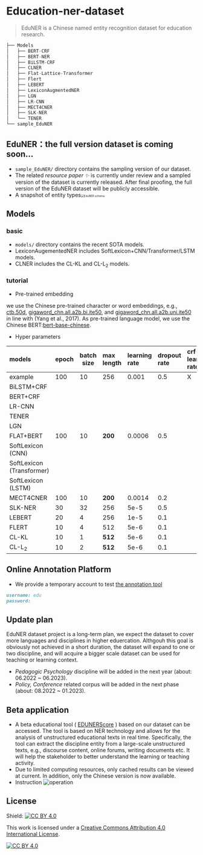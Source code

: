 
# Education-ner-dataset

> EduNER is a Chinese named entity recognition dataset for education research.

```python
├── Models
│   ├── BERT-CRF
│   ├── BERT-NER
│   ├── BiLSTM-CRF
│   ├── CLNER
│   ├── Flat-Lattice-Transformer
│   ├── Flert
│   ├── LEBERT
│   ├── LexiconAugmentedNER
│   ├── LGN
│   ├── LR-CNN
│   ├── MECT4CNER
│   ├── SLK-NER
│   └── TENER
└── sample_EduNER
```

## EduNER：the full version dataset is coming soon...

- `sample_EduNER/` directory contains the sampling version of our dataset.
- The related <em>resource paper ✨</em> is currently under review and a sampled version of the dataset is currently released. After final proofing, the full version of the EduNER dataset will be publicly accessible.
- A snapshot of entity types<img src="https://github.com/xuli19/EduNER/blob/main/img/EDUNER_schema.png" alt="EduNER schema" style="zoom:50%;" />


## Models
### basic
- `models/` directory contains the recent SOTA models.
- LexiconAugementedNER includes SoftLexicon+CNN/Transformer/LSTM models.
- CLNER includes the CL-KL and CL-L<sub>2</sub> models.

### tutorial

- Pre-trained embedding

 we use the Chinese pre-trained character or word embeddings, e.g., [ctb.50d](), [gigaword\_chn.all.a2b.bi.ite50](), and [gigaword\_chn.all.a2b.uni.ite50]() in line with (Yang et al., 2017). As pre-trained language model, we use the Chinese BERT:[bert-base-chinese](https://huggingface.co/bert-base-chinese).

- Hyper parameters

| models                    | epoch | batch size | max length | learning rate | dropout rate | crf learning rate | embeddings |
| :------------------------ | :---- | ---------- | :--------- | :------------ | :----------- | :---------------- | :--------- |
| example                   | 100   | 10         | 256        | 0.001         | 0.5          | X                 |            |
| BiLSTM+CRF                |       |            |            |               |              |                   |            |
| BERT+CRF                  |       |            |            |               |              |                   |            |
| LR-CNN                    |       |            |            |               |              |                   |            |
| TENER                     |       |            |            |               |              |                   |            |
| LGN                       |       |            |            |               |              |                   |            |
| FLAT+BERT                 | 100   | 10         | **200**    | 0.0006        | 0.5          |                   |            |
| SoftLexicon (CNN)         |       |            |            |               |              |                   |            |
| SoftLexicon (Transformer) |       |            |            |               |              |                   |            |
| SoftLexicon (LSTM)        |       |            |            |               |              |                   |            |
| MECT4CNER                 | 100   | 10         | **200**    | 0.0014        | 0.2          |                   |            |
| SLK-NER                   | 30    | 32         | 256        | 5e-5          | 0.5          |                   |            |
| LEBERT                    | 20    | 4          | 256        | 1e-5          | 0.1          |                   |            |
| FLERT                     | 10    | 4          | 512        | 5e-6          | 0.1          |                   |            |
| CL-KL                     | 10    | 1          | **512**    | 5e-6          | 0.1          |                   |            |
| CL-L<sub>2</sub>          | 10    | 2          | **512**    | 5e-6          | 0.1          |                   |            |


## Online Annotation Platform

- We provide a temporary account to test [the annotation tool](http://openaied.cn/)

```markdown
username: edu
password: 
```

## Update plan

EduNER dataset project is a long-term plan, we expect the dataset to cover more languages and disciplines in higher eduercation. Althgouh this goal is obviously not achieved in a short duration, the dataset will expand to one or two discipline, and will acquire a bigger scale dataset can be used for teaching or learning context. 

- *Pedagogic Psychology* discipline will be added in the next year (about: 06.2022 ~ 06.2023).
- *Policy, Conference* related corpus will be added in the next phase (about: 08.2022 ~ 01.2023).

## Beta application 

- A beta educational tool ( [EDUNERScore](http://openaied.cn/ents) ) based on our dataset can be accessed. The tool is based on NER technology and allows for the analysis of unstructured educational texts in real time. Specifically, the tool can extract the discipline entity from a large-scale unstructured texts, e.g., discourse content, online forums, writing documents etc. It will help the stakeholder to better understand the learning or teaching activity. 
- Due to limited computing resources, only cached results can be viewed at current. In addition, only the Chinese version is now available.
- Instruction ![operation](https://github.com/xuli19/EduNER/blob/main/img/sample.gif)

## License

Shield: [![CC BY 4.0][cc-by-shield]][cc-by]

This work is licensed under a
[Creative Commons Attribution 4.0 International License][cc-by].

[![CC BY 4.0][cc-by-image]][cc-by]

[cc-by]: http://creativecommons.org/licenses/by/4.0/
[cc-by-image]: https://i.creativecommons.org/l/by/4.0/88x31.png
[cc-by-shield]: https://img.shields.io/badge/License-CC%20BY%204.0-lightgrey.svg
